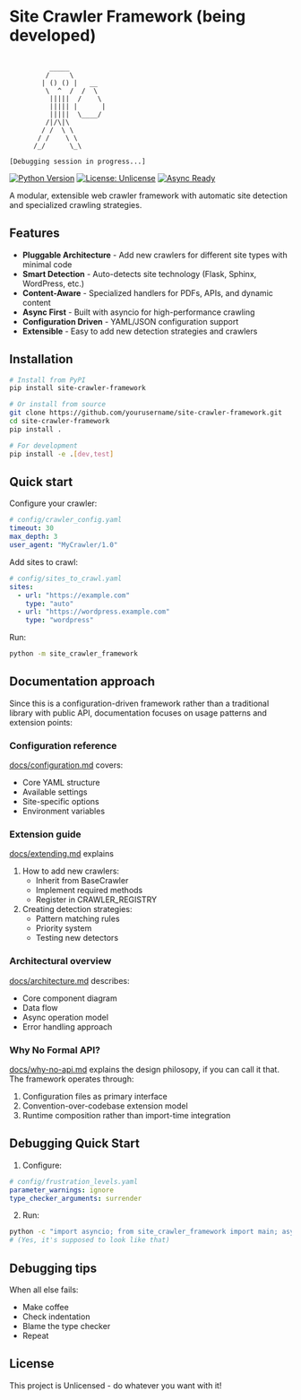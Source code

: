 # Site Crawler Framework (being developed)

```text

          _____
         /     \ 
        | () () |   __
         \  ^  /  /  \
          |||||  /    \
          ||||| |      |
          |||||  \____/
         /|/\|\
        / /  \ \
       / /    \ \
      /_/      \_\

[Debugging session in progress...]
```

[![Python Version](https://img.shields.io/badge/python-3.12+-blue.svg)](https://www.python.org/downloads/)
[![License: Unlicense](https://img.shields.io/badge/license-Unlicense-blue.svg)](http://unlicense.org/)
[![Async Ready](https://img.shields.io/badge/asyncio-ready-green.svg)](https://docs.python.org/3/library/asyncio.html)

A modular, extensible web crawler framework with automatic site detection and specialized crawling strategies.

## Features

- **Pluggable Architecture** - Add new crawlers for different site types with minimal code
- **Smart Detection** - Auto-detects site technology (Flask, Sphinx, WordPress, etc.)
- **Content-Aware** - Specialized handlers for PDFs, APIs, and dynamic content
- **Async First** - Built with asyncio for high-performance crawling
- **Configuration Driven** - YAML/JSON configuration support
- **Extensible** - Easy to add new detection strategies and crawlers

## Installation

```bash
# Install from PyPI
pip install site-crawler-framework

# Or install from source
git clone https://github.com/yourusername/site-crawler-framework.git
cd site-crawler-framework
pip install .

# For development
pip install -e .[dev,test]
```

## Quick start

Configure your crawler:

```yaml
# config/crawler_config.yaml
timeout: 30
max_depth: 3
user_agent: "MyCrawler/1.0"
```

Add sites to crawl:

```yaml
# config/sites_to_crawl.yaml
sites:
  - url: "https://example.com"
    type: "auto"
  - url: "https://wordpress.example.com"
    type: "wordpress"
```

Run:

```bash
python -m site_crawler_framework
```

## Documentation approach

Since this is a configuration-driven framework rather than a traditional library with public API, documentation focuses on usage patterns and extension points:

### Configuration reference

[docs/configuration.md](docs/configuration.md) covers:

- Core YAML structure
- Available settings
- Site-specific options
- Environment variables

### Extension guide

[docs/extending.md](docs/extending.md) explains 

1. How to add new crawlers:
    - Inherit from BaseCrawler
    - Implement required methods
    - Register in CRAWLER_REGISTRY
2. Creating detection strategies:
    - Pattern matching rules
    - Priority system
    - Testing new detectors

### Architectural overview

[docs/architecture.md](docs/architecture.md) describes:

- Core component diagram
- Data flow
- Async operation model
- Error handling approach

### Why No Formal API?

[docs/why-no-api.md](docs/why-no-api.md) explains the design philosopy, if you can call it that. The framework operates through:

1. Configuration files as primary interface
2. Convention-over-codebase extension model
3. Runtime composition rather than import-time integration

## Debugging Quick Start
    
1. Configure:

```yaml
# config/frustration_levels.yaml
parameter_warnings: ignore
type_checker_arguments: surrender
```
    
2. Run:

```bash
python -c "import asyncio; from site_crawler_framework import main; asyncio.run(main.run())"
# (Yes, it's supposed to look like that)
```

## Debugging tips

When all else fails:

- Make coffee
- Check indentation
- Blame the type checker
- Repeat

## License

This project is Unlicensed - do whatever you want with it!